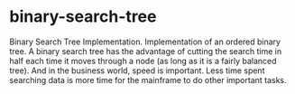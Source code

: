 # binary-search-tree
Binary Search Tree Implementation. Implementation of an ordered binary tree. A binary search tree has the advantage of cutting the search time in half each time it moves through a node (as long as it is a fairly balanced tree). And in the business world, speed is important. Less time spent searching data is more time for the mainframe to do other important tasks.
